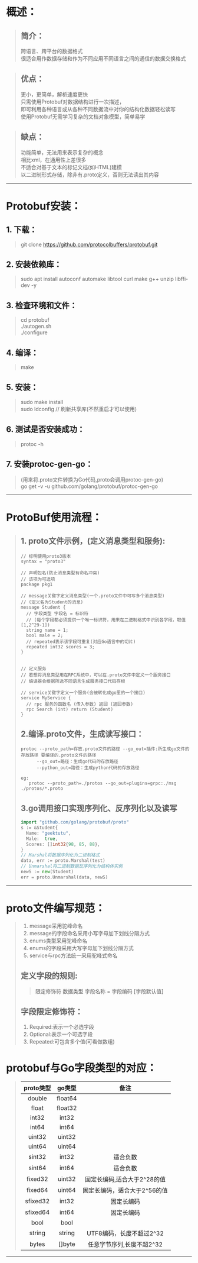 # 概述：
> ## 简介：
> 跨语言、跨平台的数据格式  
> 很适合用作数据存储和作为不同应用不同语言之间的通信的数据交换格式  

> ## 优点：
> 更小，更简单，解析速度更快  
> 只需使用Protobuf对数据结构进行一次描述，  
> 即可利用各种语言或从各种不同数据流中对你的结构化数据轻松读写  
> 使用Protobuf无需学习复杂的文档对象模型，简单易学  

> ## 缺点：
> 功能简单，无法用来表示复杂的概念  
> 相比xml，在通用性上差很多  
> 不适合对基于文本的标记文档(如HTML)建模  
> 以二进制形式存储，除非有.proto定义，否则无法读出其内容  
---

# Protobuf安装：
## 1. 下载：  
> git clone https://github.com/protocolbuffers/protobuf.git
## 2. 安装依赖库：  
> sudo apt install autoconf automake libtool curl make g++ unzip libffi-dev -y  
## 3. 检查环境和文件：  
> cd protobuf  
> ./autogen.sh  
> ./configure  
## 4. 编译：  
> make
## 5. 安装：  
> sudo make install  
> sudo ldconfig     // 刷新共享库(不然重启才可以使用)
## 6. 测试是否安装成功：
> protoc -h
## 7. 安装protoc-gen-go：  
> (用来将.proto文件转换为Go代码,proto会调用protoc-gen-go)  
> go get -v -u github.com/golang/protobuf/protoc-gen-go
---

# ProtoBuf使用流程：
> ## 1. proto文件示例，(定义消息类型和服务):
> ```proto3
> // 标明使用proto3版本
> syntax = "proto3"
>
> // 声明包名(防止消息类型有命名冲突)
> // 该项为可选项
> package pkg1
>
> // message关键字定义消息类型(一个.proto文件中可写多个消息类型)
> // (定义名为Student的消息)
> message Student {
>   // 字段类型 字段名 = 标识符
>   // (每个字段都必须提供一个唯一标识符，用来在二进制格式中识别各字段，取值[1,2^29-1])
>   string name = 1;
>   bool male = 2;
>   // repeated表示该字段可重复(对应Go语言中的切片)
>   repeated int32 scores = 3;
> }
>
>
> // 定义服务
> // 若想将消息类型用在RPC系统中，可以在.proto文件中定义一个服务接口
> // 编译器会根据所选不同语言生成服务接口代码存根
>
> // service关键字定义一个服务(会被转化成go里的一个接口)
> service MyService {
>   // rpc 服务的函数名 (传入参数) 返回 (返回参数)
>   rpc Search (int) return (Student)
> }
> ```
> ## 2.编译.proto文件，生成读写接口：
> ```
> protoc --proto_path=存放.proto文件的路径 --go_out=插件:所生成go文件的存放路径 要编译的.proto文件的路径  
>       --go_out=路径：生成go代码的存放路径   
>       --python_out=路径：生成python代码的存放路径  
> 
> eg:
>    protoc --proto_path=./protos --go_out=plugins=grpc:./msg ./protos/*.proto
> ```
> ## 3.go调用接口实现序列化、反序列化以及读写  
> ```go
> import "github.com/golang/protobuf/proto"
> s := &Student{
>   Name: "geektutu",
>   Male:  true,
>   Scores: []int32{98, 85, 88},
> }
> // Marshal将数据序列化为二进制格式
> data, err := proto.Marshal(test)
> // Unmarshal将二进制数据反序列化为结构体实例
> newS := new(Student)
> err = proto.Unmarshal(data, newS)
> ```
---

# proto文件编写规范：
> 1. message采用驼峰命名
> 2. message的字段命名采用小写字母加下划线分隔方式
> 3. enums类型采用驼峰命名
> 4. enums的字段采用大写字母加下划线分隔方式
> 5. service与rpc方法统一采用驼峰式命名
> ## 定义字段的规则:
> > 限定修饰符 数据类型 字段名称 = 字段编码 [字段默认值]
> ## 字段限定修饰符：
> 1. Required:表示一个必选字段  
> 2. Optional:表示一个可选字段
> 3. Repeated:可包含多个值(可看做数组)

# protobuf与Go字段类型的对应：
> |proto类型|go类型|备注|
> |:-------:|:---:|:--:|
> |double|float64|
> |float|float32|
> |int32|int32|
> |int64|int64|
> |uint32|uint32|
> |uint64|uint64|
> |sint32|int32|适合负数|
> |sint64|int64|适合负数|
> |fixed32|uint32|固定长编码,适合大于2^28的值|
> |fixed64|uint64|固定长编码，适合大于2^56的值
> |sfixed32|int32|固定长编码|
> |sfixed64|int64|固定长编码|
> |bool|bool|
> |string|string|UTF8编码，长度不超过2^32|
> |bytes|[]byte|任意字节序列,长度不超2^32|
---